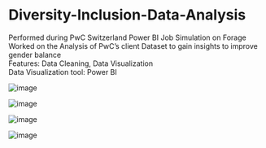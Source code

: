 # Diversity-Inclusion-Data-Analysis                         
Performed during PwC Switzerland Power BI Job Simulation on Forage                                                                                                                                         
Worked on the Analysis of PwC’s client Dataset to gain insights to improve gender balance                                                                                                 
Features: Data Cleaning, Data Visualization                                                         
Data Visualization tool: Power BI          

![image](https://github.com/KeshariAdarsh/-Diversity-Inclusion-Data-Analysis/assets/95745244/d43ffca5-5dbd-49e4-9200-847cde6fd2d4)                                      


![image](https://github.com/KeshariAdarsh/-Diversity-Inclusion-Data-Analysis/assets/95745244/fae0d325-0fdb-47bd-9e47-c6af6eb6cfb6)    


![image](https://github.com/KeshariAdarsh/-Diversity-Inclusion-Data-Analysis/assets/95745244/f4fd65d5-42c5-4e05-93b7-b40ae2179d28)  


![image](https://github.com/KeshariAdarsh/-Diversity-Inclusion-Data-Analysis/assets/95745244/d3beb3be-b242-4718-a517-1a978661efdc)






